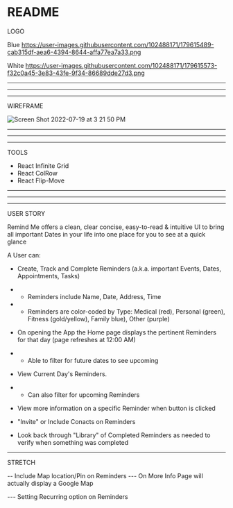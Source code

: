 # README

LOGO

Blue
https://user-images.githubusercontent.com/102488171/179615489-cab315df-aea6-4394-8644-affa77ea7a33.png

White
https://user-images.githubusercontent.com/102488171/179615573-f32c0a45-3e83-43fe-9f34-86689dde27d3.png

----------------------------------------------------------------------------------------------------------------------------------------------------------
----------------------------------------------------------------------------------------------------------------------------------------------------------
----------------------------------------------------------------------------------------------------------------------------------------------------------
WIREFRAME

![Screen Shot 2022-07-19 at 3 21 50 PM](https://user-images.githubusercontent.com/102488171/179831689-19ac3aab-7f77-4002-a6e0-fb3a727742e5.png)

----------------------------------------------------------------------------------------------------------------------------------------------------------
----------------------------------------------------------------------------------------------------------------------------------------------------------
----------------------------------------------------------------------------------------------------------------------------------------------------------

TOOLS

- React Infinite Grid
- React ColRow
- React Flip-Move

----------------------------------------------------------------------------------------------------------------------------------------------------------
----------------------------------------------------------------------------------------------------------------------------------------------------------
----------------------------------------------------------------------------------------------------------------------------------------------------------

USER STORY

Remind Me offers a clean, clear concise, easy-to-read & intuitive UI to bring all important Dates in your life into one place for you to see at a quick glance

A User can:
- Create, Track and Complete Reminders (a.k.a. important Events, Dates, Appointments, Tasks) 
- - Reminders include Name, Date, Address, Time
- - Reminders are color-coded by Type: Medical (red), Personal (green), Fitness (gold/yellow), Family blue), Other (purple)
- On opening the App the Home page displays the pertinent Reminders for that day (page refreshes at 12:00 AM)
- - Able to filter for future dates to see upcoming

- View Current Day's Reminders. 
- - Can also filter for upcoming Reminders 

- View more information on a specific Reminder when button is clicked

- "Invite" or Include Conacts on Reminders 

- Look back through "Library" of Completed Reminders as needed to verify when something was completed

----------------------------------------------------------------------------------------------------------------------------------------------------------

STRETCH

-- Include Map location/Pin on Reminders
--- On More Info Page will actually display a Google Map

--- Setting Recurring option on Reminders

